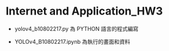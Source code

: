 # Internet and Application_HW3

- yolov4_b10802217.py 為 PYTHON 語言的程式編寫

- YOLOv4_B10802217.ipynb 為執行的畫面和資料
